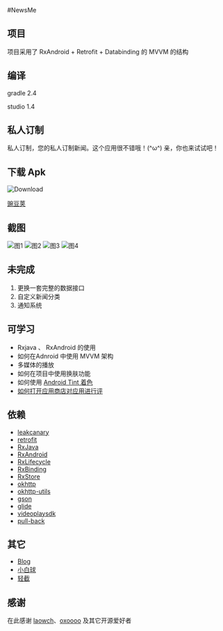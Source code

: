 #NewsMe

## 项目
项目采用了 RxAndroid + Retrofit + Databinding 的 MVVM 的结构

## 编译
gradle 2.4

studio 1.4

## 私人订制
私人订制，您的私人订制新闻。这个应用很不错哦！(^ω^) 亲，你也来试试吧！

## 下载 Apk
![Download](http://www.wandoujia.com/qr?s=5&c=http://www.wandoujia.com/apps/me.imli.newme)

[豌豆荚](http://www.wandoujia.com/apps/me.imli.newme)

## 截图
![图1](http://img.wdjimg.com/mms/screenshot/e/aa/ac18152bdb7721defd7b830d2bc45aae_320_569.jpeg)
![图2](http://img.wdjimg.com/mms/screenshot/e/b2/ff27c87a1af6dbe54782fe5310ce5b2e_320_569.jpeg)
![图3](http://img.wdjimg.com/mms/screenshot/1/41/fe954ffabd0b1c96899d92219a33a411_320_569.jpeg)
![图4](http://img.wdjimg.com/mms/screenshot/a/4a/2ce0dcb1d1454f57ed56c8cdcaa794aa_320_569.jpeg)

## 未完成
1. 更换一套完整的数据接口
2. 自定义新闻分类
3. 通知系统

## 可学习
* Rxjava 、 RxAndroid 的使用
* 如何在Adnroid 中使用 MVVM 架构
* 多媒体的播放
* 如何在项目中使用换肤功能
* 如何使用 [Android Tint 着色](http://www.imli.me/2016/01/24/Android-L-Tint/)
* [如何打开应用商店对应用进行评](http://www.imli.me/2016/01/29/app-market/)

## 依赖
* [leakcanary](https://github.com/square/leakcanary)
* [retrofit](https://github.com/square/retrofit)
* [RxJava](https://github.com/ReactiveX/RxJava)
* [RxAndroid](https://github.com/ReactiveX/RxAndroid)
* [RxLifecycle](https://github.com/trello/RxLifecycle)
* [RxBinding](https://github.com/JakeWharton/RxBinding)
* [RxStore](https://github.com/Gridstone/RxStore)
* [okhttp](https://square.github.io/okhttp/)
* [okhttp-utils](https://github.com/hongyangAndroid/okhttp-utils)
* [gson](https://github.com/google/gson)
* [glide](https://github.com/bumptech/glide)
* [videoplaysdk](https://github.com/SinaVDDeveloper/sinavideo_playersdk)
* [pull-back](https://github.com/oxoooo/pull-back-layout)


## 其它
* [Blog](http://www.imli.me/)
* [小白球](http://www.wandoujia.com/apps/me.imli.whiteball)
* [轻截](http://www.wandoujia.com/apps/me.imli.lightcrop)

## 感谢
在此感谢 [laowch](https://github.com/laowch)、[oxoooo](https://github.com/oxoooo) 及其它开源爱好者
